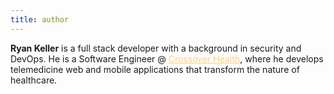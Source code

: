 ```yaml
---
title: author
---
```


<!-- **Ryan Keller** is a full stack developer with a background in security and DevOps. He is a CodeFellows alumni and an upcoming graduate from the University of Washington iSchool, B.S. in Informatics & Cybersecurity. -->

**Ryan Keller** is a full stack developer with a background in security and DevOps. He is a Software Engineer @ <a href='https://crossoverhealth.com/about' target='_blank' style='color:#FCB034; opacity:0.6'>Crossover Health</a>, where he develops telemedicine web and mobile applications that transform the nature of healthcare.